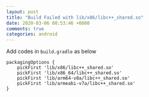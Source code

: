 ```yaml
---
layout: post
title: "Build Failed with lib/x86/libc++_shared.so"
date: 2020-03-06 00:53:46 +0800
comments: true
categories: android
---
```

Add codes in `build.gradle` as below

```
packagingOptions {
    pickFirst 'lib/x86/libc++_shared.so'
    pickFirst 'lib/x86_64/libc++_shared.so'
    pickFirst 'lib/arm64-v8a/libc++_shared.so'
    pickFirst 'lib/armeabi-v7a/libc++_shared.so'
}
```